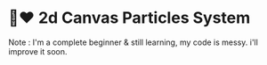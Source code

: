 # ​🎈​❤️️​ 2d Canvas Particles System 
Note : I'm a complete beginner & still learning, my code is messy. i'll improve it soon.
